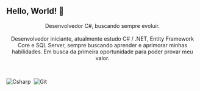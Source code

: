 ## Hello, World! 👋

<p align="center">Desenvolvedor C#, buscando sempre evoluir. <br><br> Desenvolvedor iniciante, atualmente estudo C# / .NET, Entity Framework Core e SQL Server, sempre buscando aprender e aprimorar minhas habilidades. Em busca da primeira oportunidade para poder provar meu valor.</p>&nbsp;
 &nbsp;
 &nbsp;


![Csharp](https://img.shields.io/badge/C%23-239120?style=for-the-badge&logo=c-sharp&logoColor=white)&nbsp;
![Git](https://img.shields.io/badge/GIT-E44C30?style=for-the-badge&logo=git&logoColor=white)&nbsp;
